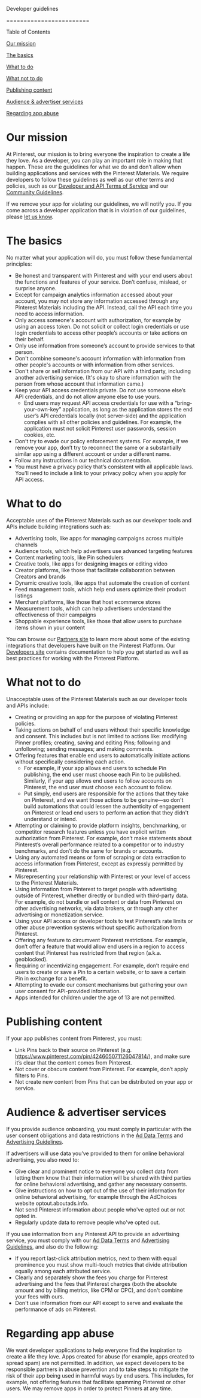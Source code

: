 Developer guidelines


========================

Table of Contents

[Our mission](https://policy.pinterest.com/en/developer-guidelines#section-our-mission)

[The basics](https://policy.pinterest.com/en/developer-guidelines#section-the-basics)

[What to do](https://policy.pinterest.com/en/developer-guidelines#section-what-to-do)

[What not to do](https://policy.pinterest.com/en/developer-guidelines#section-what-not-to-do)

[Publishing content](https://policy.pinterest.com/en/developer-guidelines#section-publishing-content)

[Audience & advertiser services](https://policy.pinterest.com/en/developer-guidelines#section-audience-advertiser-services)

[Regarding app abuse](https://policy.pinterest.com/en/developer-guidelines#section-regarding-app-abuse)

Our mission
===========

At Pinterest, our mission is to bring everyone the inspiration to create a life they love. As a developer, you can play an important role in making that happen. These are the guidelines for what we do and don’t allow when building applications and services with the Pinterest Materials. We require developers to follow these guidelines as well as our other terms and policies, such as our [Developer and API Terms of Service](https://developers.pinterest.com/terms/) and our [Community Guidelines](http://policy.pinterest.com/community-guidelines).

If we remove your app for violating our guidelines, we will notify you. If you come across a developer application that is in violation of our guidelines, please [let us know](https://help.pinterest.com/contact).  
  

The basics
==========

No matter what your application will do, you must follow these fundamental principles:

* Be honest and transparent with Pinterest and with your end users about the functions and features of your service. Don’t confuse, mislead, or surprise anyone.
* Except for campaign analytics information accessed about your account, you may not store any information accessed through any Pinterest Materials including the API. Instead, call the API each time you need to access information.
* Only access someone's account with authorization, for example by using an access token. Do not solicit or collect login credentials or use login credentials to access other people’s accounts or take actions on their behalf.
* Only use information from someone’s account to provide services to that person.
* Don't combine someone's account information with information from other people's accounts or with information from other services.
* Don't share or sell information from our API with a third party, including another advertising service. (It's okay to share information with the person from whose account that information came.)
* Keep your API access credentials private. Do not use someone else’s API credentials, and do not allow anyone else to use yours.
    * End users may request API access credentials for use with a “bring-your-own-key” application, as long as the application stores the end user’s API credentials locally (not server-side) and the application complies with all other policies and guidelines. For example, the application must not solicit Pinterest user passwords, session cookies, etc.
* Don’t try to evade our policy enforcement systems. For example, if we remove your app, don’t try to reconnect the same or a substantially similar app using a different account or under a different name.
* Follow any instructions in our technical documentation.
* You must have a privacy policy that’s consistent with all applicable laws. You’ll need to include a link to your privacy policy when you apply for API access.

What to do
==========

Acceptable uses of the Pinterest Materials such as our developer tools and APIs include building integrations such as:

* Advertising tools, like apps for managing campaigns across multiple channels
* Audience tools, which help advertisers use advanced targeting features
* Content marketing tools, like Pin schedulers
* Creative tools, like apps for designing images or editing video
* Creator platforms, like those that facilitate collaboration between Creators and brands
* Dynamic creative tools, like apps that automate the creation of content
* Feed management tools, which help end users optimize their product listings
* Merchant platforms, like those that host ecommerce stores
* Measurement tools, which can help advertisers understand the effectiveness of their campaigns
* Shoppable experience tools, like those that allow users to purchase items shown in your content

You can browse our [Partners site](https://business.pinterest.com/pinterest-partners/) to learn more about some of the existing integrations that developers have built on the Pinterest Platform. Our [Developers site](https://developers.pinterest.com/) contains documentation to help you get started as well as best practices for working with the Pinterest Platform.  
  

What not to do
==============

Unacceptable uses of the Pinterest Materials such as our developer tools and APIs include:

* Creating or providing an app for the purpose of violating Pinterest policies.
* Taking actions on behalf of end users without their specific knowledge and consent. This includes but is not limited to actions like: modifying Pinner profiles; creating, saving and editing Pins; following and unfollowing; sending messages; and making comments.
* Offering features that enable end users to automatically initiate actions without specifically considering each action.
    * For example, if your app allows end users to schedule Pin publishing, the end user must choose each Pin to be published. Similarly, if your app allows end users to follow accounts on Pinterest, the end user must choose each account to follow.
    * Put simply, end users are responsible for the actions that they take on Pinterest, and we want those actions to be genuine—so don't build automations that could lessen the authenticity of engagement on Pinterest or lead end users to perform an action that they didn't understand or intend.
* Attempting or claiming to provide platform insights, benchmarking, or competitor research features unless you have explicit written authorization from Pinterest. For example, don’t make statements about Pinterest’s overall performance related to a competitor or to industry benchmarks, and don’t do the same for brands or accounts.
* Using any automated means or form of scraping or data extraction to access information from Pinterest, except as expressly permitted by Pinterest.
* Misrepresenting your relationship with Pinterest or your level of access to the Pinterest Materials.
* Using information from Pinterest to target people with advertising outside of Pinterest, whether directly or bundled with third-party data. For example, do not bundle or sell content or data from Pinterest on other advertising networks, via data brokers, or through any other advertising or monetization service.
* Using your API access or developer tools to test Pinterest’s rate limits or other abuse prevention systems without specific authorization from Pinterest.
* Offering any feature to circumvent Pinterest restrictions. For example, don’t offer a feature that would allow end users in a region to access content that Pinterest has restricted from that region (a.k.a. geoblocked).
* Requiring or incentivizing engagement. For example, don’t require end users to create or save a Pin to a certain website, or to save a certain Pin in exchange for a benefit.
* Attempting to evade our consent mechanisms but gathering your own user consent for API-provided information.
* Apps intended for children under the age of 13 are not permitted.  
      
    

Publishing content
==================

If your app publishes content from Pinterest, you must:

* Link Pins back to their source on Pinterest (e.g. https://www.pinterest.com/pin/424605071126047814/), and make sure it’s clear that the content comes from Pinterest.
* Not cover or obscure content from Pinterest. For example, don’t apply filters to Pins.
* Not create new content from Pins that can be distributed on your app or service.  
      
    

Audience & advertiser services
==============================

If you provide audience onboarding, you must comply in particular with the user consent obligations and data restrictions in the [Ad Data Terms](https://policy.pinterest.com/ad-data-terms) and [Advertising Guidelines](https://policy.pinterest.com/advertising-guidelines).

If advertisers will use data you’ve provided to them for online behavioral advertising, you also need to:

* Give clear and prominent notice to everyone you collect data from letting them know that their information will be shared with third parties for online behavioral advertising, and gather any necessary consents.
* Give instructions on how to opt out of the use of their information for online behavioral advertising, for example through the AdChoices website optout.aboutads.info.
* Not send Pinterest information about people who've opted out or not opted in.
* Regularly update data to remove people who've opted out.

If you use information from any Pinterest API to provide an advertising service, you must comply with our [Ad Data Terms](https://policy.pinterest.com/ad-data-terms) and [Advertising Guidelines](https://policy.pinterest.com/advertising-guidelines), and also do the following:

* If you report last-click attribution metrics, next to them with equal prominence you must show multi-touch metrics that divide attribution equally among each attributed service.
* Clearly and separately show the fees you charge for Pinterest advertising and the fees that Pinterest charges (both the absolute amount and by billing metrics, like CPM or CPC), and don't combine your fees with ours.
* Don't use information from our API except to serve and evaluate the performance of ads on Pinterest.  
      
    

Regarding app abuse
===================

We want developer applications to help everyone find the inspiration to create a life they love. Apps created for abuse (for example, apps created to spread spam) are not permitted. In addition, we expect developers to be responsible partners in abuse prevention and to take steps to mitigate the risk of their app being used in harmful ways by end users. This includes, for example, not offering features that facilitate spamming Pinterest or other users. We may remove apps in order to protect Pinners at any time.